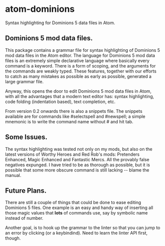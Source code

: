 # atom-dominions
Syntax highlighting for Dominions 5 data files in Atom.

## Dominions 5 mod data files.

This package contains a grammar file for syntax highlighting of Dominions 5 mod data files in the Atom editor. The language for Dominions 5 mod data files is an extremely simple declarative language where basically every command is a keyword. There is a form of scoping, and the arguments for the commands are weakly typed. These features, together with our efforts to catch as many mistakes as possible as early as possible, generated a large grammar file.

Anyway, this opens the door to edit Dominions 5 mod data files in Atom, with all the advantages that a modern text editor has: syntax highlighting, code folding (indentation based), text completion, etc.

From version 0.2 onwards there is also a snippets file. The snippets available are for commands like #selectspell and #newspell; a simple mnemonic is to write the command name without # and hit tab.

## Some Issues.

The syntax highlighting was tested not only on my mods, but also on the latest versions of Worthy Heroes and Red Rob's mods: Pretenders Enhanced, Magic Enhanced and Fantastic Mercs. All the provably false negatives expunged. I have tried to be as thorough as possible, but it is possible that some more obscure command is still lacking -- blame the manual.

## Future Plans.

There are still a couple of things that could be done to ease editing Dominions 5 files. One example is an easy and handy way of inserting all those magic values that **lots** of commands use, say by symbolic name instead of number.

Another goal, is to hook up the grammar to the linter so that you can jump to an error by clicking (or a keybindind). Need to learn the linter API first, though.

